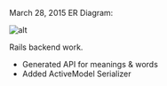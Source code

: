 March 28, 2015
ER Diagram:

![alt](http://i.imgur.com/giTLrQm.png)

Rails backend work.
- Generated API for meanings & words
- Added ActiveModel Serializer


